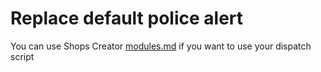 # Replace default police alert

You can use Shops Creator [modules.md](../modules.md "mention") if you want to use your dispatch script